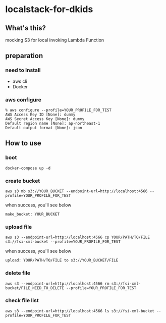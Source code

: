 # localstack-for-dkids

## What's this?
mocking S3 for local invoking Lambda Function

## preparation
### need to Install
- aws cli
- Docker
### aws configure
```
% aws configure --profile=YOUR_PROFILE_FOR_TEST
AWS Access Key ID [None]: dummy
AWS Secret Access Key [None]: dummy
Default region name [None]: ap-northeast-1
Default output format [None]: json
```
## How to use
### boot
```
docker-compose up -d
```
### create bucket
```
aws s3 mb s3://YOUR_BUCKET --endpoint-url=http://localhost:4566 --profile=YOUR_PROFILE_FOR_TEST
```
when success, you'll see below
```
make_bucket: YOUR_BUCKET
```
### upload file
```
aws s3 --endpoint-url=http://localhost:4566 cp YOUR/PATH/TO/FILE s3://fsi-xml-bucket --profile=YOUR_PROFILE_FOR_TEST
```

when success, you'll see below
```
upload: YOUR/PATH/TO/FILE to s3://YOUR_BUCKET/FILE
```
### delete file
```
aws s3 --endpoint-url=http://localhost:4566 rm s3://fsi-xml-bucket/FILE_NEED_TO_DELETE --profile=YOUR_PROFILE_FOR_TEST
```
### check file list
```
aws s3 --endpoint-url=http://localhost:4566 ls s3://fsi-xml-bucket --profile=YOUR_PROFILE_FOR_TEST
```
